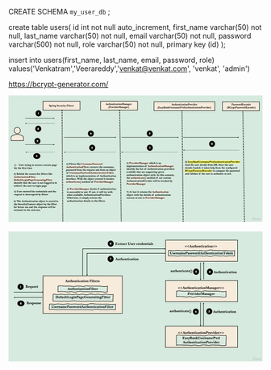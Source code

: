 
CREATE SCHEMA `my_user_db` ;

create table users(
id int not null auto_increment,
first_name varchar(50) not null,
last_name varchar(50) not null,
email varchar(50) not null,
password varchar(500) not null,
role varchar(50) not null,
primary key (id)
);

insert into users(first_name, last_name, email, password, role) 
values('Venkatram','Veerareddy','venkat@venkat.com', 'venkat', 'admin')



https://bcrypt-generator.com/

![img_1.png](img_1.png)

![img.png](img.png)